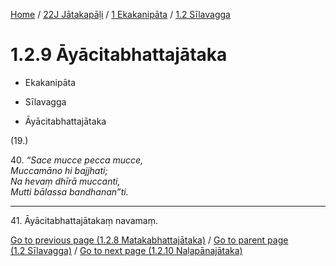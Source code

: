 
[Home](/) / [22J Jātakapāḷi](../...md) / [1 Ekakanipāta](...md) / [1.2 Sīlavagga](../22J/1/1.2.md)

# 1.2.9 Āyācitabhattajātaka

* Ekakanipāta

* Sīlavagga

* Āyācitabhattajātaka

(19.)

40\. _“Sace mucce pecca mucce,_  
_Muccamāno hi bajjhati;_  
_Na hevaṃ dhīrā muccanti,_  
_Mutti bālassa bandhanan”ti._  


---

41\. Āyācitabhattajātakaṃ navamaṃ.



[Go to previous page (1.2.8 Matakabhattajātaka)](1.2.8.md) / [Go to parent page (1.2 Sīlavagga)](../22J/1/1.2.md) / [Go to next page (1.2.10 Naḷapānajātaka)](1.2.10.md)


